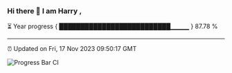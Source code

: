 ### Hi there 👋 I am Harry , 

⏳ Year progress { ██████████████████████████▁▁▁▁ } 87.78 %

---

⏰ Updated on Fri, 17 Nov 2023 09:50:17 GMT

![Progress Bar CI](https://github.com/duykhang68/duykhang68/workflows/Progress%20Bar%20CI/badge.svg)
